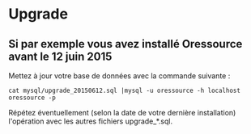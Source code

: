 # Upgrade 

## Si par exemple vous avez installé Oressource avant le 12 juin 2015

Mettez à jour votre base de données avec la commande suivante :

``
cat mysql/upgrade_20150612.sql |mysql -u oressource -h localhost oressource -p
``

Répétez éventuellement (selon la date de votre dernière installation) l'opération avec les autres fichiers upgrade_*.sql.

